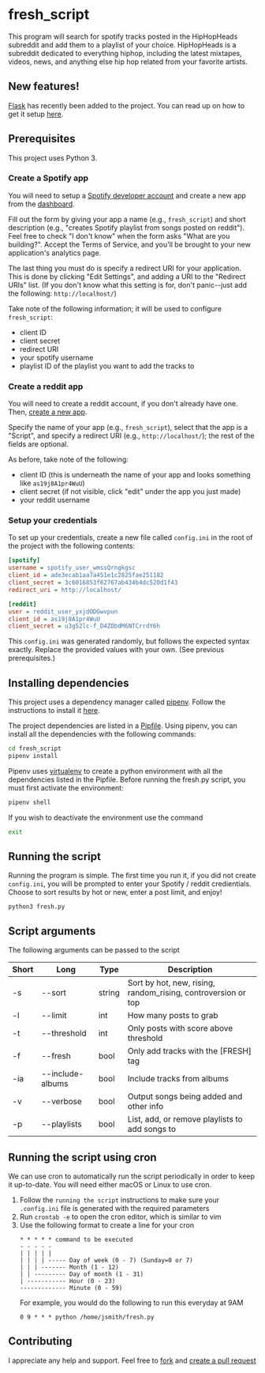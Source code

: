 # fresh_script

This program will search for spotify tracks posted in the HipHopHeads subreddit and add them to a playlist of your choice. HipHopHeads is a subreddit dedicated to everything hiphop, including the latest mixtapes, videos, news, and anything else hip hop related from your favorite artists.

## New features!
[Flask](http://flask.pocoo.org/) has recently been added to the project. You can read up on how to get it setup [here](flask.md).

## Prerequisites

This project uses Python 3.

### Create a Spotify app
You will need to setup a [Spotify developer account][spotify-dev-login] and create a new app from the [dashboard][spotify-app-dashboard].

Fill out the form by giving your app a name (e.g., `fresh_script`) and short description (e.g., "creates Spotify playlist from songs posted on reddit").
Feel free to check "I don't know" when the form asks "What are you building?".
Accept the Terms of Service, and you'll be brought to your new application's analytics page.

The last thing you must do is specify a redirect URI for your application.
This is done by clicking "Edit Settings", and adding a URI to the "Redirect URIs" list.
(If you don't know what this setting is for, don't panic--just add the following: `http://localhost/`)

Take note of the following information; it will be used to configure `fresh_script`:
* client ID
* client secret
* redirect URI
* your spotify username
* playlist ID of the playlist you want to add the tracks to

[spotify-dev-login]: https://developer.spotify.com/dashboard/login
[spotify-app-dashboard]: https://developer.spotify.com/dashboard/applications

### Create a reddit app
You will need to create a reddit account, if you don't already have one. Then, [create a new app][reddit-app-dashboard].

Specify the name of your app (e.g., `fresh_script`), select that the app is a "Script", and specify a redirect URI (e.g., `http://localhost/`); the rest of the fields are optional.

As before, take note of the following:
 * client ID (this is underneath the name of your app and looks something like `as19j8A1pr4WuU`)
 * client secret (if not visible, click "edit" under the app you just made)
 * your reddit username

[reddit-app-dashboard]: https://www.reddit.com/prefs/apps/

### Setup your credentials

To set up your credentials, create a new file called `config.ini` in the root of the project with the following contents:

```ini
[spotify]
username = spotify_user_wmssQrngkgsc
client_id = ade3ecab1aa7a451e1c2825fae251182
client_secret = 3c6016853f62767ab434b4dc520d1f43
redirect_uri = http://localhost/

[reddit]
user = reddit_user_yxjdODGwvpun
client_id = as19j8A1pr4WuU
client_secret = u3g52lc-f_D4ZDbdM6NTCrrdY6h
```

This `config.ini` was generated randomly, but follows the expected syntax exactly. Replace the provided values with your own. (See previous prerequisites.)

## Installing dependencies
This project uses a dependency manager called [pipenv](https://pipenv.readthedocs.io). Follow the instructions to install it [here](https://pipenv.readthedocs.io/en/latest/install/#installing-pipenv).

The project dependencies are listed in a [Pipfile](https://github.com/pypa/pipfile). Using pipenv, you can install all the dependencies with the following commands:
```bash
cd fresh_script
pipenv install
``` 

Pipenv uses [virtualenv](https://virtualenv.pypa.io/en/stable/) to create a python environment with all the dependencies listed in the Pipfile. Before running the fresh.py script, you must first activate the environment:
```bash
pipenv shell
```

If you wish to deactivate the environment use the command
```bash
exit
```

## Running the script

Running the program is simple. The first time you run it, if you did not create `config.ini`, you will be prompted to enter your Spotify / reddit credientials. Choose to sort results by hot or new, enter a post limit, and enjoy!

```
python3 fresh.py
```

## Script arguments

The following arguments can be passed to the script

| Short | Long             | Type   | Description |
|-------|------------------|--------|-------------|
| -s    | --sort           | string | Sort by hot, new, rising, random_rising, controversion or top |
| -l    | --limit          | int    | How many posts to grab |
| -t    | --threshold      | int    | Only posts with score above threshold |
| -f    | --fresh          | bool   | Only add tracks with the \[FRESH\] tag |
| -ia   | --include-albums | bool   | Include tracks from albums |
| -v    | --verbose        | bool   | Output songs being added and other info |
| -p    | --playlists      | bool   | List, add, or remove playlists to add songs to |

## Running the script using cron

We can use cron to automatically run the script periodically in order to keep it up-to-date. You will need either macOS or Linux to use cron.

1. Follow the `running the script` instructions to make sure your `.config.ini` file is generated with the required parameters
2. Run `crontab -e` to open the cron editor, which is similar to vim
3. Use the following format to create a line for your cron
    ```
    * * * * * command to be executed
    - - - - -
    | | | | |
    | | | | ----- Day of week (0 - 7) (Sunday=0 or 7)
    | | | ------- Month (1 - 12)
    | | --------- Day of month (1 - 31)
    | ----------- Hour (0 - 23)
    ------------- Minute (0 - 59)
    ```
    For example, you would do the following to run this everyday at 9AM
    ```
    0 9 * * * python /home/jsmith/fresh.py
    ```

## Contributing

I appreciate any help and support. Feel free to [fork](https://github.com/amcquade/fresh_script#fork-destination-box) and [create a pull request](https://github.com/amcquade/fresh_script/compare)
